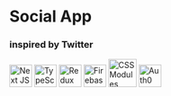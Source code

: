 # Social App

### inspired by Twitter

<img src="https://user-images.githubusercontent.com/79527801/186439835-ab9fa78c-b19a-448e-b944-28f512afd3d1.png" alt="Next JS" height="40"> <img src="https://user-images.githubusercontent.com/79527801/186440094-ab6b965e-35bd-479b-a349-3b5595c86f6a.png" alt="TypeScript" height="40"> <img src="https://user-images.githubusercontent.com/79527801/186439736-572ea6e5-11f6-43f2-9b98-6e6f36da6f6e.png" alt="Redux" height="40"> <img src="https://user-images.githubusercontent.com/79527801/186853854-b92bdf85-a7ef-4abf-bb59-9391228bde13.png" alt="Firebase" height="40"> <img src="https://user-images.githubusercontent.com/79527801/172620796-9f2368f8-aba7-4f82-b5f2-a84263f6388c.png" alt="CSS Modules" height="50"> <img src="https://user-images.githubusercontent.com/79527801/186439975-f9169410-40c9-4aeb-bda0-a6d62c769251.png" alt="Auth0" height="40">
